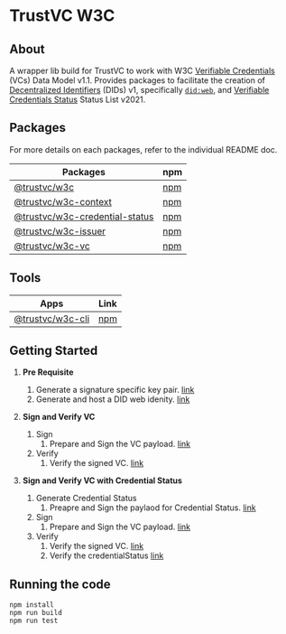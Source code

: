 # TrustVC W3C

## About
A wrapper lib build for TrustVC to work with W3C [Verifiable Credentials](https://www.w3.org/TR/vc-data-model/) (VCs) Data Model v1.1. Provides packages to facilitate the creation of [Decentralized Identifiers](https://www.w3.org/TR/did-core/) (DIDs) v1, specifically [`did:web`](https://w3c-ccg.github.io/did-method-web/), and [Verifiable Credentials Status](https://www.w3.org/TR/2023/WD-vc-status-list-20230427/) Status List v2021.

## Packages
For more details on each packages, refer to the individual README doc.

| Packages | npm |
| --- | --- |
| [@trustvc/w3c](https://github.com/TrustVC/w3c/tree/main/packages/w3c) | [npm](https://www.npmjs.com/package/@trustvc/w3c) |
| [@trustvc/w3c-context](https://github.com/TrustVC/w3c/tree/main/packages/w3c-context) | [npm](https://www.npmjs.com/package/@trustvc/w3c-context) |
| [@trustvc/w3c-credential-status](https://github.com/TrustVC/w3c/tree/main/packages/w3c-credential-status) | [npm](https://www.npmjs.com/package/@trustvc/w3c-credential-status) |
| [@trustvc/w3c-issuer](https://github.com/TrustVC/w3c/tree/main/packages/w3c-issuer) | [npm](https://www.npmjs.com/package/@trustvc/w3c-issuer) |
| [@trustvc/w3c-vc](https://github.com/TrustVC/w3c/tree/main/packages/w3c-vc) | [npm](https://www.npmjs.com/package/@trustvc/w3c-vc) |

## Tools
| Apps | Link |
| --- | --- |
| [@trustvc/w3c-cli](https://github.com/TrustVC/w3c/tree/main/apps/w3c-cli) | [npm](https://www.npmjs.com/package/@trustvc/w3c-cli) |

## Getting Started 

1. **Pre Requisite**
    1. Generate a signature specific key pair. [link](https://github.com/TrustVC/w3c/tree/main/packages/w3c-issuer#1-create-private-key)
    2. Generate and host a DID web idenity. [link](https://github.com/TrustVC/w3c/tree/main/packagesw3c-issuer#2-generate-did-key-pair-and-did-document)

2. **Sign and Verify VC**
    1. Sign
        1. Prepare and Sign the VC payload. [link](https://github.com/TrustVC/w3c/tree/main/packages/w3c-vc#1-signing-a-credential)
    2. Verify
        1. Verify the signed VC. [link](https://github.com/TradeTrust/w3c/tree/main/packages/w3c-vc#2-verifying-a-credential)

3. **Sign and Verify VC with Credential Status**
    1. Generate Credential Status
        1. Preapre and Sign the paylaod for Credential Status. [link](https://github.com/TrustVC/w3c/tree/main/packages/w3c-credential-status#w3c-credential-status)
    2. Sign
        1. Prepare and Sign the VC payload. [link](https://github.com/TrustVC/w3c/tree/main/packages/w3c-vc#1-signing-a-credential)
    3. Verify
        1. Verify the signed VC. [link](https://github.com/TradeTrust/w3c/tree/main/packages/w3c-vc#2-verifying-a-credential)
        2. Verify the credentialStatus [link]()

## Running the code
```
npm install
npm run build
npm run test
```
